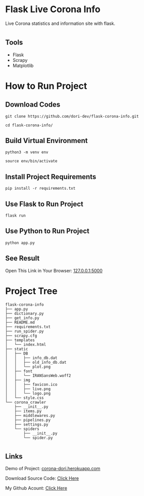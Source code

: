 # Flask Live Corona Info

Live Corona statistics and information site with flask.

#

## Tools

- Flask
- Scrapy
- Matplotlib

#

# How to Run Project

## Download Codes

```
git clone https://github.com/dori-dev/flask-corona-info.git
```

```
cd flask-corona-info/
```

## Build Virtual Environment

```
python3 -m venv env
```

```
source env/bin/activate
```

## Install Project Requirements

```
pip install -r requirements.txt
```

## Use Flask to Run Project

```
flask run
```

## Use Python to Run Project

```
python app.py
```

## See Result

Open This Link in Your Browser: [127.0.0.1:5000](http://127.0.0.1:5000/)

#

# Project Tree

```
flask-corona-info
├── app.py
├── dictionary.py
├── get_info.py
├── README.md
├── requirements.txt
├── run_spider.py
├── scrapy.cfg
├── templates
│   └── index.html
├── static
│   ├── DB
│   │   ├── info_db.dat
│   │   ├── old_info_db.dat
│   │   └── plot.png
│   ├── font
│   │   └── IRANSansWeb.woff2
│   ├── img
│   │   ├── favicon.ico
│   │   ├── live.png
│   │   └── logo.png
│   └── style.css
└── corona_crawler
    ├── __init__.py
    ├── items.py
    ├── middlewares.py
    ├── pipelines.py
    ├── settings.py
    └── spiders
        ├── __init__.py
        └── spider.py
```

#
## Links

Demo of Project: [corona-dori.herokuapp.com](https://corona-dori.herokuapp.com/)

Download Source Code: [Click Here](https://github.com/dori-dev/flask-corona-info/archive/refs/heads/master.zip)

My Github Acount: [Click Here](https://github.com/dori-dev/)

